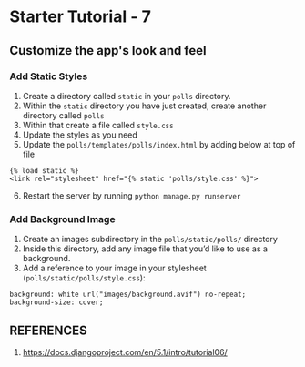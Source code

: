 # Starter Tutorial - 7

## Customize the app's look and feel

### Add Static Styles
1. Create a directory called `static` in your `polls` directory.
2. Within the `static` directory you have just created, create another directory called `polls`
3. Within that create a file called `style.css`
4. Update the styles as you need
5. Update the `polls/templates/polls/index.html` by adding below at top of file
```
{% load static %}
<link rel="stylesheet" href="{% static 'polls/style.css' %}">
```
6. Restart the server by running `python manage.py runserver`

### Add Background Image
1. Create an images subdirectory in the `polls/static/polls/` directory
2. Inside this directory, add any image file that you’d like to use as a background.
3. Add a reference to your image in your stylesheet (`polls/static/polls/style.css`):
```
background: white url("images/background.avif") no-repeat;
background-size: cover;
```


## REFERENCES
1. https://docs.djangoproject.com/en/5.1/intro/tutorial06/
